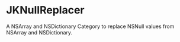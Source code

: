 JKNullReplacer
==============

A NSArray and NSDictionary Category to replace NSNull values from NSArray and NSDictionary.

